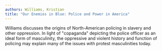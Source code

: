 ```yaml
---
authors: Williams, Kristian
title: "Our Enemies in Blue: Police and Power in America"
---
```


Williams discusses the origins of North-American policing in slavery
and other oppression.  In light of "copaganda" depicting the police
officer as an ideal form of masculinity, the oppressive and violent
history and function of policing may explain many of the issues with
protest masculinities today.
